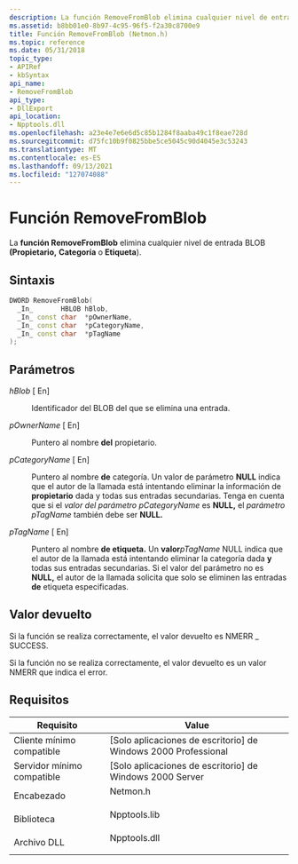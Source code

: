 ```yaml
---
description: La función RemoveFromBlob elimina cualquier nivel de entrada BLOB (Propietario, Categoría o Etiqueta).
ms.assetid: b8bb01e0-8b97-4c95-96f5-f2a30c8700e9
title: Función RemoveFromBlob (Netmon.h)
ms.topic: reference
ms.date: 05/31/2018
topic_type:
- APIRef
- kbSyntax
api_name:
- RemoveFromBlob
api_type:
- DllExport
api_location:
- Npptools.dll
ms.openlocfilehash: a23e4e7e6e6d5c85b1284f8aaba49c1f8eae728d
ms.sourcegitcommit: d75fc10b9f0825bbe5ce5045c90d4045e3c53243
ms.translationtype: MT
ms.contentlocale: es-ES
ms.lasthandoff: 09/13/2021
ms.locfileid: "127074088"
---
```

# <a name="removefromblob-function"></a>Función RemoveFromBlob

La **función RemoveFromBlob** elimina cualquier nivel de entrada BLOB **(Propietario,** **Categoría** o **Etiqueta**).

## <a name="syntax"></a>Sintaxis


```C++
DWORD RemoveFromBlob(
  _In_       HBLOB hBlob,
  _In_ const char  *pOwnerName,
  _In_ const char  *pCategoryName,
  _In_ const char  *pTagName
);
```



## <a name="parameters"></a>Parámetros

<dl> <dt>

*hBlob* \[ En\]
</dt> <dd>

Identificador del BLOB del que se elimina una entrada.

</dd> <dt>

*pOwnerName* \[ En\]
</dt> <dd>

Puntero al nombre **del** propietario.

</dd> <dt>

*pCategoryName* \[ En\]
</dt> <dd>

Puntero al nombre **de** categoría. Un valor de parámetro **NULL** indica que el autor de la llamada está intentando eliminar la información de **propietario** dada y todas sus entradas secundarias. Tenga en cuenta que si el *valor del parámetro pCategoryName* es **NULL,** el *parámetro pTagName* también debe ser **NULL.**

</dd> <dt>

*pTagName* \[ En\]
</dt> <dd>

Puntero al nombre **de etiqueta.** Un **valor**_pTagName_ NULL indica que el autor de la llamada está intentando eliminar la categoría dada **y** todas sus entradas secundarias. Si el valor del parámetro no es **NULL,** el autor de la llamada solicita que solo se eliminen las entradas **de** etiqueta especificadas.

</dd> </dl>

## <a name="return-value"></a>Valor devuelto

Si la función se realiza correctamente, el valor devuelto es NMERR \_ SUCCESS.

Si la función no se realiza correctamente, el valor devuelto es un valor NMERR que indica el error.

## <a name="requirements"></a>Requisitos



| Requisito | Value |
|-------------------------------------|-----------------------------------------------------------------------------------------|
| Cliente mínimo compatible<br/> | \[Solo aplicaciones de escritorio\] de Windows 2000 Professional<br/>                              |
| Servidor mínimo compatible<br/> | \[Solo aplicaciones de escritorio\] de Windows 2000 Server<br/>                                    |
| Encabezado<br/>                   | <dl> <dt>Netmon.h</dt> </dl>     |
| Biblioteca<br/>                  | <dl> <dt>Npptools.lib</dt> </dl> |
| Archivo DLL<br/>                      | <dl> <dt>Npptools.dll</dt> </dl> |



 

 




